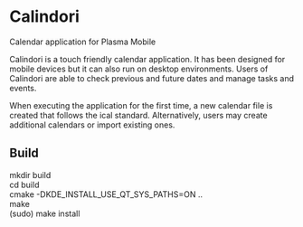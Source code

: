 # Calindori

Calendar application for Plasma Mobile

Calindori is a touch friendly calendar application. It has been designed for mobile devices but it can also run on desktop environments. Users of Calindori are able to check previous and future dates and manage tasks and events.

When executing the application for the first time, a new calendar file is created that follows the ical standard. Alternatively, users may create additional calendars or import existing ones.


## Build

mkdir build  
cd build  
cmake -DKDE_INSTALL_USE_QT_SYS_PATHS=ON  ..  
make  
(sudo) make install  
